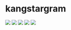 # kangstargram


<img src="https://github.com/hankkuu/React-Native-Clone-Kangstargram/blob/master/docs/kangstargram.gif" />



<img src="https://github.com/hankkuu/React-Native-Clone-Kangstargram/blob/master/docs/게임앱1.jpg" />
<img src="https://github.com/hankkuu/React-Native-Clone-Kangstargram/blob/master/docs/게임앱2.jpg" />
<img src="https://github.com/hankkuu/React-Native-Clone-Kangstargram/blob/master/docs/게임앱3.jpg" />
<img src="https://github.com/hankkuu/React-Native-Clone-Kangstargram/blob/master/docs/게임앱4.jpg" />
